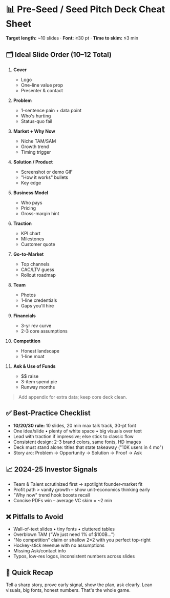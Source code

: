 # 📊 Pre-Seed / Seed Pitch Deck Cheat Sheet

**Target length:** ~10 slides · **Font:** ≥30 pt · **Time to skim:** ≤3 min

## 🗂️ Ideal Slide Order (10–12 Total)

1. **Cover**
   - Logo
   - One-line value prop
   - Presenter & contact

2. **Problem**
   - 1-sentence pain + data point
   - Who's hurting
   - Status-quo fail

3. **Market + Why Now**
   - Niche TAM/SAM
   - Growth trend
   - Timing trigger

4. **Solution / Product**
   - Screenshot or demo GIF
   - "How it works" bullets
   - Key edge

5. **Business Model**
   - Who pays
   - Pricing
   - Gross-margin hint

6. **Traction**
   - KPI chart
   - Milestones
   - Customer quote

7. **Go-to-Market**
   - Top channels
   - CAC/LTV guess
   - Rollout roadmap

8. **Team**
   - Photos
   - 1-line credentials
   - Gaps you'll hire

9. **Financials**
   - 3-yr rev curve
   - 2-3 core assumptions

10. **Competition**
    - Honest landscape
    - 1-line moat

11. **Ask & Use of Funds**
    - $$ raise
    - 3-item spend pie
    - Runway months

> Add appendix for extra data; keep core deck clean.

## ✅ Best-Practice Checklist

- **10/20/30 rule:** 10 slides, 20 min max talk track, 30-pt font
- One idea/slide • plenty of white space • big visuals over text
- Lead with traction if impressive; else stick to classic flow
- Consistent design: 2-3 brand colors, same fonts, HD images
- Deck must stand alone: titles that state takeaway ("10K users in 4 mo")
- Story arc: Problem → Opportunity → Solution → Proof → Ask

## 📈 2024-25 Investor Signals

- Team & Talent scrutinized first → spotlight founder-market fit
- Profit path > vanity growth – show unit-economics thinking early
- "Why now" trend hook boosts recall
- Concise PDFs win – average VC skim = ~2 min

## ❌ Pitfalls to Avoid

- Wall-of-text slides • tiny fonts • cluttered tables
- Overblown TAM ("We just need 1% of $100B…")
- "No competition" claim or shallow 2×2 with you perfect top-right
- Hockey-stick revenue with no assumptions
- Missing Ask/contact info
- Typos, low-res logos, inconsistent numbers across slides

## 🏁 Quick Recap

Tell a sharp story, prove early signal, show the plan, ask clearly.
Lean visuals, big fonts, honest numbers. That's the whole game.